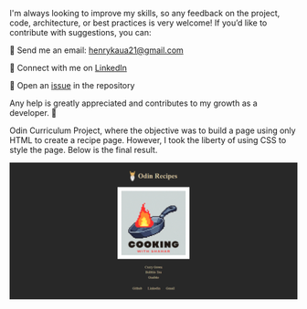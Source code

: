 I'm always looking to improve my skills, so any feedback on the project, code, architecture, or best practices is very welcome! If you’d like to contribute with suggestions, you can:

📧 Send me an email: henrykaua21@gmail.com

🔗 Connect with me on [LinkedIn](https://www.linkedin.com/in/henry-kaua/)

🐛 Open an [issue](https://github.com/henrymzs/api-todolist/issues) in the repository 

Any help is greatly appreciated and contributes to my growth as a developer. 🚀

Odin Curriculum Project, where the objective was to build a page using only HTML to create a recipe page. However, I took the liberty of using CSS to style the page. Below is the final result.

![Imagem do Projeto Desktop](./assets/desktop-doc.png)